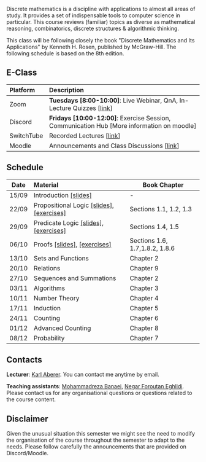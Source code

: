 Discrete mathematics is a discipline with applications to almost all areas of study. It provides a set of indispensable tools to computer science in particular. This course reviews (familiar) topics as diverse as mathematical reasoning, combinatorics, discrete structures & algorithmic thinking.

This class will be following closely the book "Discrete Mathematics and Its Applications" by Kenneth H. Rosen, published by McGraw-Hill. The following schedule is based on the 8th edition.


## E-Class

| Platform | Description  |
|:---------|:-----------|
Zoom | **Tuesdays [8:00-10:00]**: Live Webinar, QnA, In-Lecture Quizzes [[link](https://epfl.zoom.us/j/93750354361)] |
Discord |  **Fridays [10:00-12:00]**: Exercise Session, Communication Hub [More information on moodle] |
SwitchTube | Recorded Lectures [[link](https://tube.switch.ch/channels/355bebaa)]|
Moodle | Announcements and Class Discussions [[link](https://moodle.epfl.ch/course/view.php?id=16329)]|


## Schedule

| Date      |  Material                                             | Book Chapter                  |
|:---------:|:------------------------------------------------------|-------------------------------|
| 15/09     |  Introduction [[slides]][0p]                          |        -                      | 
| 22/09     |  Propositional Logic [[slides]][1p], [[exercises]][1e]| Sections 1.1, 1.2, 1.3        |
| 29/09     |  Predicate Logic [[slides]][2p], [[exercises]][2e]    | Sections 1.4, 1.5             |
| 06/10     |  Proofs [[slides]][3p], [[exercises]][3e]              | Sections 1.6, 1.7,1.8.2, 1.8.6|
| 13/10     |  Sets and Functions                                   | Chapter 2                     |
| 20/10     |  Relations                                            | Chapter 9                     |
| 27/10     |  Sequences and Summations                             | Chapter 2                     |
| 03/11     |  Algorithms                                           | Chapter 3                     |
| 10/11     |  Number Theory                                        | Chapter 4                     |
| 17/11     |  Induction                                            | Chapter 5                     |
| 24/11     |  Counting                                             | Chapter 6                     |  
| 01/12     |  Advanced Counting                                    | Chapter 8                     |
| 08/12     |  Probability                                          | Chapter 7                     |


## Contacts

**Lecturer**: [Karl Aberer](http://lsir.epfl.ch/aberer).
You can contact me anytime by email.

**Teaching assistants**: [Mohammadreza Banaei](mohammadreza.banaei@epfl.ch), [Negar Foroutan Eghlidi](https://people.epfl.ch/negar.foroutan).
Please contact us for any organisational questions or questions related to the course content.

## Disclaimer

Given the unusual situation this semester we might see the need to modify the organisation of the course throughout the semester to adapt to the needs. Please follow carefully the announcements that are provided on Discord/Moodle.



[0p]: https://github.com/LSIR/AICC-I/blob/master/Lectures/Week%200
[1p]: https://github.com/LSIR/AICC-I/blob/master/Lectures/Week%201
[1e]: https://github.com/LSIR/AICC-I/blob/master/Exercises/Week%201
[2p]: https://github.com/LSIR/AICC-I/blob/master/Lectures/Week%202
[2e]: https://github.com/LSIR/AICC-I/blob/master/Exercises/Week%202
[3p]: https://github.com/LSIR/AICC-I/blob/master/Lectures/Week%203
[3e]: https://github.com/LSIR/AICC-I/blob/master/Exercises/Week%203
